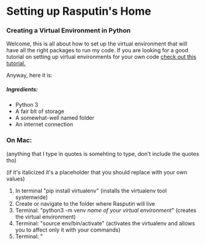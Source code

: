 # Setting up Rasputin's Home 
### Creating a Virtual Environment in Python

Welcome, this is all about how to set up the virtual environment that will have all the right packages to run my code.
If you are looking for a good tutorial on setting up virtual environments for your own code [check out this tutorial.](https://realpython.com/python-virtual-environments-a-primer/)

Anyway, here it is:

##### Ingredients:
* Python 3
* A fair bit of storage
* A somewhat-well named folder
* An internet connection

### On Mac:
(anything that I type in quotes is somehting to type, don't include the quotes tho)

(if it's italicized it's a placeholder that you should replace with your own values)
1. In terminal "pip install virtualenv" (installs the virtualenv tool systemwide)
3. Create or navigate to the folder where Rasputin will live
4. Terminal: "python3 -m venv *name of your virtual environment*" (creates the virtual environment)
5. Terminal: "source env/bin/activate" (activates the virtualenv and allows you to affect only it with your commands)
6. Terminal: "
